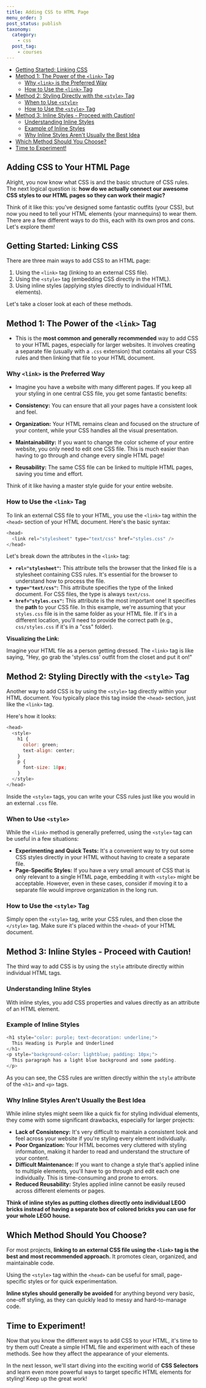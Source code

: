 ```yaml
---
title: Adding CSS to HTML Page
menu_order: 3
post_status: publish
taxonomy:
  category:
    - css
  post_tag:
    - courses
---
```


<div class="toc" markdown="1">

- [Getting Started: Linking CSS](#getting-started-linking-css)
- [Method 1: The Power of the `<link>` Tag](#method-1-the-link-tag)
  - [Why `<link>` is the Preferred Way](#why-link-preferred)
  - [How to Use the `<link>` Tag](#how-to-use-link)
- [Method 2: Styling Directly with the `<style>` Tag](#method-2-the-style-tag)
  - [When to Use `<style>`](#when-to-use-style)
  - [How to Use the `<style>` Tag](#how-to-use-style-tag)
- [Method 3: Inline Styles - Proceed with Caution!](#method-3-inline-styles)
  - [Understanding Inline Styles](#understanding-inline-styles)
  - [Example of Inline Styles](#example-inline-styles)
  - [Why Inline Styles Aren't Usually the Best Idea](#why-not-inline)
- [Which Method Should You Choose?](#which-method-to-choose)
- [Time to Experiment!](#time-to-experiment)

</div>

<div class="guru-main" markdown="1">

## Adding CSS to Your HTML Page

Alright, you now know what CSS is and the basic structure of CSS rules. The next logical question is: **how do we actually connect our awesome CSS styles to our HTML pages so they can work their magic?**

Think of it like this: you've designed some fantastic outfits (your CSS), but now you need to tell your HTML elements (your mannequins) to wear them. There are a few different ways to do this, each with its own pros and cons. Let's explore them!

## Getting Started: Linking CSS <a id="getting-started-linking-css"></a>

There are three main ways to add CSS to an HTML page:

1.  Using the `<link>` tag (linking to an external CSS file).
2.  Using the `<style>` tag (embedding CSS directly in the HTML).
3.  Using inline styles (applying styles directly to individual HTML elements).

Let's take a closer look at each of these methods.

## Method 1: The Power of the `<link>` Tag <a id="method-1-the-link-tag"></a>

- This is the **most common and generally recommended** way to add CSS to your HTML pages, especially for larger websites. It involves creating a separate file (usually with a `.css` extension) that contains all your CSS rules and then linking that file to your HTML document.

### Why `<link>` is the Preferred Way <a id="why-link-preferred"></a>

- Imagine you have a website with many different pages. If you keep all your styling in one central CSS file, you get some fantastic benefits:

- **Consistency:** You can ensure that all your pages have a consistent look and feel.
- **Organization:** Your HTML remains clean and focused on the structure of your content, while your CSS handles all the visual presentation.
- **Maintainability:** If you want to change the color scheme of your entire website, you only need to edit one CSS file. This is much easier than having to go through and change every single HTML page!
- **Reusability:** The same CSS file can be linked to multiple HTML pages, saving you time and effort.

Think of it like having a master style guide for your entire website.

### How to Use the `<link>` Tag <a id="how-to-use-link"></a>

To link an external CSS file to your HTML, you use the `<link>` tag within the `<head>` section of your HTML document. Here's the basic syntax:

```js
<head>
  <link rel="stylesheet" type="text/css" href="styles.css" />
</head>
```

Let's break down the attributes in the `<link>` tag:

- **`rel="stylesheet"`:** This attribute tells the browser that the linked file is a stylesheet containing CSS rules. It's essential for the browser to understand how to process the file.
- **`type="text/css"`:** This attribute specifies the type of the linked document. For CSS files, the type is always `text/css`.
- **`href="styles.css"`:** This attribute is the most important one! It specifies the **path** to your CSS file. In this example, we're assuming that your `styles.css` file is in the same folder as your HTML file. If it's in a different location, you'll need to provide the correct path (e.g., `css/styles.css` if it's in a "css" folder).

**Visualizing the Link:**

Imagine your HTML file as a person getting dressed. The `<link>` tag is like saying, "Hey, go grab the 'styles.css' outfit from the closet and put it on!"

## Method 2: Styling Directly with the `<style>` Tag <a id="method-2-the-style-tag"></a>

Another way to add CSS is by using the `<style>` tag directly within your HTML document. You typically place this tag inside the `<head>` section, just like the `<link>` tag.

Here's how it looks:

```js
<head>
  <style>
    h1 {
      color: green;
      text-align: center;
    }
    p {
      font-size: 18px;
    }
  </style>
</head>
```

Inside the `<style>` tags, you can write your CSS rules just like you would in an external `.css` file.

### When to Use `<style>` <a id="when-to-use-style"></a>

While the `<link>` method is generally preferred, using the `<style>` tag can be useful in a few situations:

- **Experimenting and Quick Tests:** It's a convenient way to try out some CSS styles directly in your HTML without having to create a separate file.
- **Page-Specific Styles:** If you have a very small amount of CSS that is only relevant to a single HTML page, embedding it with `<style>` might be acceptable. However, even in these cases, consider if moving it to a separate file would improve organization in the long run.

### How to Use the `<style>` Tag <a id="how-to-use-style-tag"></a>

Simply open the `<style>` tag, write your CSS rules, and then close the `</style>` tag. Make sure it's placed within the `<head>` of your HTML document.

## Method 3: Inline Styles - Proceed with Caution! <a id="method-3-inline-styles"></a>

The third way to add CSS is by using the `style` attribute directly within individual HTML tags.

### Understanding Inline Styles <a id="understanding-inline-styles"></a>

With inline styles, you add CSS properties and values directly as an attribute of an HTML element.

### Example of Inline Styles <a id="example-inline-styles"></a>

```js
<h1 style="color: purple; text-decoration: underline;">
  This Heading is Purple and Underlined
</h1>
<p style="background-color: lightblue; padding: 10px;">
  This paragraph has a light blue background and some padding.
</p>
```

As you can see, the CSS rules are written directly within the `style` attribute of the `<h1>` and `<p>` tags.

### Why Inline Styles Aren't Usually the Best Idea <a id="why-not-inline"></a>

While inline styles might seem like a quick fix for styling individual elements, they come with some significant drawbacks, especially for larger projects:

- **Lack of Consistency:** It's very difficult to maintain a consistent look and feel across your website if you're styling every element individually.
- **Poor Organization:** Your HTML becomes very cluttered with styling information, making it harder to read and understand the structure of your content.
- **Difficult Maintenance:** If you want to change a style that's applied inline to multiple elements, you'll have to go through and edit each one individually. This is time-consuming and prone to errors.
- **Reduced Reusability:** Styles applied inline cannot be easily reused across different elements or pages.

**Think of inline styles as putting clothes directly onto individual LEGO bricks instead of having a separate box of colored bricks you can use for your whole LEGO house.**

## Which Method Should You Choose? <a id="which-method-to-choose"></a>

For most projects, **linking to an external CSS file using the `<link>` tag is the best and most recommended approach.** It promotes clean, organized, and maintainable code.

Using the `<style>` tag within the `<head>` can be useful for small, page-specific styles or for quick experimentation.

**Inline styles should generally be avoided** for anything beyond very basic, one-off styling, as they can quickly lead to messy and hard-to-manage code.

## Time to Experiment! <a id="time-to-experiment"></a>

Now that you know the different ways to add CSS to your HTML, it's time to try them out! Create a simple HTML file and experiment with each of these methods. See how they affect the appearance of your elements.

In the next lesson, we'll start diving into the exciting world of **CSS Selectors** and learn even more powerful ways to target specific HTML elements for styling! Keep up the great work!

</div>

